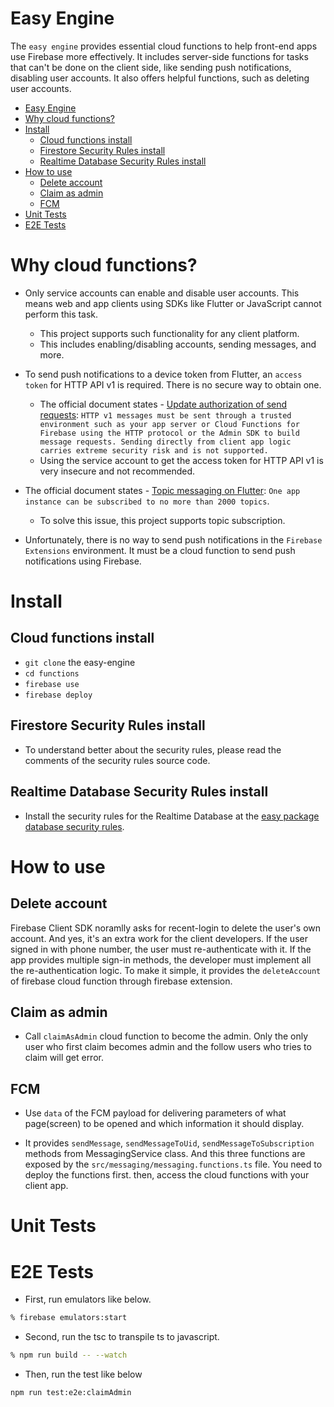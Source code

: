 # Easy Engine

The `easy engine` provides essential cloud functions to help front-end apps use Firebase more effectively. It includes server-side functions for tasks that can't be done on the client side, like sending push notifications, disabling user accounts. It also offers helpful functions, such as deleting user accounts.

- [Easy Engine](#easy-engine)
- [Why cloud functions?](#why-cloud-functions)
- [Install](#install)
  - [Cloud functions install](#cloud-functions-install)
  - [Firestore Security Rules install](#firestore-security-rules-install)
  - [Realtime Database Security Rules install](#realtime-database-security-rules-install)
- [How to use](#how-to-use)
  - [Delete account](#delete-account)
  - [Claim as admin](#claim-as-admin)
  - [FCM](#fcm)
- [Unit Tests](#unit-tests)
- [E2E Tests](#e2e-tests)


# Why cloud functions?

- Only service accounts can enable and disable user accounts. This means web and app clients using SDKs like Flutter or JavaScript cannot perform this task.
  - This project supports such functionality for any client platform.
  - This includes enabling/disabling accounts, sending messages, and more.


- To send push notifications to a device token from Flutter, an `access token` for HTTP API v1 is required. There is no secure way to obtain one.
  - The official document states - [Update authorization of send requests](https://firebase.google.com/docs/cloud-messaging/migrate-v1#update-authorization-of-send-requests): `HTTP v1 messages must be sent through a trusted environment such as your app server or Cloud Functions for Firebase using the HTTP protocol or the Admin SDK to build message requests. Sending directly from client app logic carries extreme security risk and is not supported.`
  - Using the service account to get the access token for HTTP API v1 is very insecure and not recommended.

- The official document states - [Topic messaging on Flutter](https://firebase.google.com/docs/cloud-messaging/flutter/topic-messaging): `One app instance can be subscribed to no more than 2000 topics`.
  - To solve this issue, this project supports topic subscription.

- Unfortunately, there is no way to send push notifications in the `Firebase Extensions` environment. It must be a cloud function to send push notifications using Firebase.



# Install


## Cloud functions install

- `git clone` the easy-engine
- `cd functions`
- `firebase use`
- `firebase deploy`

## Firestore Security Rules install

- To understand better about the security rules, please read the comments of the security rules source code.

## Realtime Database Security Rules install

- Install the security rules for the Realtime Database at the [easy package database security rules](https://github.com/thruthesky/easy_packages/blob/main/docs/database_security_rules.json).

# How to use

## Delete account

Firebase Client SDK noramlly asks for recent-login to delete the user's own account. And yes, it's an extra work for the client developers. If the user signed in with phone number, the user must re-authenticate with it. If the app provides multiple sign-in methods, the developer must implement all the re-authentication logic. To make it simple, it provides the `deleteAccount` of firebase cloud function through firebase extension.




## Claim as admin

- Call `claimAsAdmin` cloud function to become the admin. Only the only user who first claim becomes admin and the follow users who tries to claim will get error.


## FCM

- Use `data` of the FCM payload for delivering parameters of what page(screen) to be opened and which information it should display.

- It provides `sendMessage`, `sendMessageToUid`, `sendMessageToSubscription` methods from MessagingService class. And this three functions are exposed by the `src/messaging/messaging.functions.ts` file. You need to deploy the functions first. then, access the cloud functions with your client app.



# Unit Tests

# E2E Tests

- First, run emulators like below.

```sh
% firebase emulators:start
```

- Second, run the tsc to transpile ts to javascript.

```sh
% npm run build -- --watch
```

- Then, run the test like below

```sh
npm run test:e2e:claimAdmin
```



